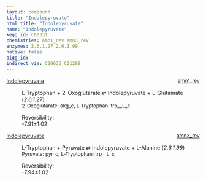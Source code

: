 ```yaml
---
layout: compound
title: "Indolepyruvate"
html_title: "Indolepyruvate"
name: "Indolepyruvate"
kegg_id: C00331
chemistries: amn1_rev amn3_rev
enzymes: 2.6.1.27 2.6.1.99
native: false
bigg_id:
indirect_via: C20635 C21289
---
```

<dl><dt class='rs-product'><a href='{{ site.url }}{{ site.baseurl }}/compounds/C00331' class='link-dark' data-bs-toggle='tooltip' data-bs-html='true' data-bs-title='KEGG: C00331'>Indolepyruvate</a><span style='float: right; max-width: 40%'><a href='{{ site.url }}{{ site.baseurl }}/chemistries/amn1_rev' class='link-dark opacity-50' style='font-size: small; word-wrap: anywhere;'>amn1_rev</a></span></dt><dd><p>L-Tryptophan + 2-Oxoglutarate &#8644; Indolepyruvate + L-Glutamate (<i>2.6.1.27</i>)<br /><span style='font-size: small;'><span data-bs-toggle='tooltip' data-bs-html='true' data-bs-title='KEGG: C00026'>2-Oxoglutarate</span>: akg_c, <span data-bs-toggle='tooltip' data-bs-html='true' data-bs-title='KEGG: C00078'>L-Tryptophan</span>: trp__L_c</span><br /><div class="reversibility_info">Reversibility: <div class="progress" style="flex-direction: row-reverse;"><div class="progress-bar bg-success" role="progressbar" style="width: 79.10%" aria-valuenow="-7.909838204526456" aria-valuemin="0" aria-valuemax="10"></div><div class="progress-bar bg-warning" role="progressbar" style="width: 10.18%" aria-valuenow="-7.909838204526456" aria-valuemin="0" aria-valuemax="10"></div></div><span>-7.91&plusmn;1.02</span><div class="progress"><div class="progress-bar bg-danger" role="progressbar" style="width: 0%" aria-valuenow="-7.909838204526456" aria-valuemin="0" aria-valuemax="10"></div></div></div></p><dl></dl></dd></dl><dl><dt class='rs-product'><a href='{{ site.url }}{{ site.baseurl }}/compounds/C00331' class='link-dark' data-bs-toggle='tooltip' data-bs-html='true' data-bs-title='KEGG: C00331'>Indolepyruvate</a><span style='float: right; max-width: 40%'><a href='{{ site.url }}{{ site.baseurl }}/chemistries/amn3_rev' class='link-dark opacity-50' style='font-size: small; word-wrap: anywhere;'>amn3_rev</a></span></dt><dd><p>L-Tryptophan + Pyruvate &#8644; Indolepyruvate + L-Alanine (<i>2.6.1.99</i>)<br /><span style='font-size: small;'><span data-bs-toggle='tooltip' data-bs-html='true' data-bs-title='KEGG: C00022'>Pyruvate</span>: pyr_c, <span data-bs-toggle='tooltip' data-bs-html='true' data-bs-title='KEGG: C00078'>L-Tryptophan</span>: trp__L_c</span><br /><div class="reversibility_info">Reversibility: <div class="progress" style="flex-direction: row-reverse;"><div class="progress-bar bg-success" role="progressbar" style="width: 79.42%" aria-valuenow="-7.9415790510843" aria-valuemin="0" aria-valuemax="10"></div><div class="progress-bar bg-warning" role="progressbar" style="width: 10.22%" aria-valuenow="-7.9415790510843" aria-valuemin="0" aria-valuemax="10"></div></div><span>-7.94&plusmn;1.02</span><div class="progress"><div class="progress-bar bg-danger" role="progressbar" style="width: 0%" aria-valuenow="-7.9415790510843" aria-valuemin="0" aria-valuemax="10"></div></div></div></p><dl></dl></dd></dl>